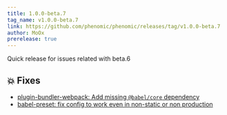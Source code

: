 ```yaml
---
title: 1.0.0-beta.7
tag_name: v1.0.0-beta.7
link: https://github.com/phenomic/phenomic/releases/tag/v1.0.0-beta.7
author: MoOx
prerelease: true
---
```


Quick release for issues related with beta.6

## 💥 Fixes

- [plugin-bundler-webpack: Add missing `@babel/core` dependency](https://github.com/phenomic/phenomic/commit/ebc95abeb0f6ff1f61795a66708d0a68dc429819)
- [babel-preset: fix config to work even in non-static or non production](https://github.com/phenomic/phenomic/commit/c3d16873daec4349ddc76d8a688affcdc91d507a)
